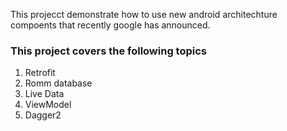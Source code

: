 This projecct demonstrate how to use new android architechture compoents that recently google has announced.

<h3>This project covers the following topics</h3>
<ol>
<li> Retrofit </li>
<li> Romm database </li>
<li> Live Data </li>
<li> ViewModel </li>
<li> Dagger2 </li>

</ol>
